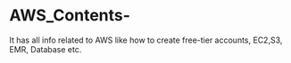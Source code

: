 # AWS_Contents-
It has all info related to AWS like how to create free-tier accounts, EC2,S3, EMR, Database etc. 

